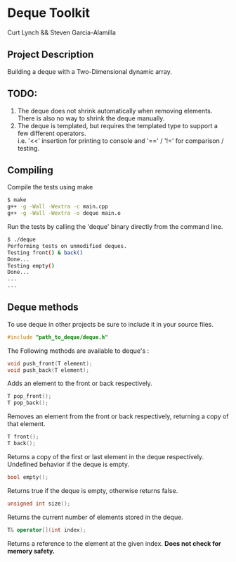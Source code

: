 # Deque Toolkit
Curt Lynch && Steven Garcia-Alamilla

## Project Description
Building a deque with a Two-Dimensional dynamic array.

## TODO:
1. The deque does not shrink automatically when removing elements. There is also no way to shrink the deque manually.
2. The deque is templated, but requires the templated type to support a few different operators.  
i.e. '<<' insertion for printing to console and '==' / '!=' for comparison / testing.

## Compiling
Compile the tests using make
```sh
$ make
g++ -g -Wall -Wextra -c main.cpp
g++ -g -Wall -Wextra -o deque main.o
```

Run the tests by calling the 'deque' binary directly from the command line.
```sh
$ ./deque
Performing tests on unmodified deques.
Testing front() & back()
Done...
Testing empty()
Done...
...
...
```

## Deque methods
To use deque in other projects be sure to include it in your source files.  
```c++
#include "path_to_deque/deque.h"
```
The Following methods are available to deque's :

```c++
void push_front(T element);
void push_back(T element);
```
Adds an element to the front or back respectively. 

```c++
T pop_front();
T pop_back();
```
Removes an element from the front or back respectively, returning a copy of that element.

```c++
T front();
T back();
```
Returns a copy of the first or last element in the deque respectively. Undefined behavior if the deque is empty.

```c++
bool empty();
```
Returns true if the deque is empty, otherwise returns false.

```c++
unsigned int size();
```
Returns the current number of elements stored in the deque.

```c++
T& operator[](int index);
```
Returns a reference to the element at the given index. **Does not check for memory safety.**